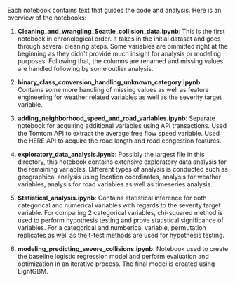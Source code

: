 Each notebook contains text that guides the code and analysis. Here is an overview of the notebooks: 

1. **Cleaning_and_wrangling_Seattle_collision_data.ipynb**: This is the first notebook in chronological order. It takes in the initial dataset and goes through several cleaning steps. Some variables are ommitted right at the beginning as they didn't provide much insight for analysis or modeling purposes. Following that, the columns are renamed and missing values are handled following by some outlier analysis. 

2. **binary_class_conversion_handling_unknown_category.ipynb**: Contains some more handling of missing values as well as feature engineering for weather related variables as well as the severity target variable. 

3. **adding_neighborhood_speed_and_road_variables.ipynb**: Separate notebook for acquiring additional variables using API transactions. Used the Tomtom API to extract the average free flow speed variable. Used the HERE API to acquire the road length and road congestion features. 

4. **exploratory_data_analysis.ipynb**: Possibly the largest file in this directory, this notebook contains extensive exploratory data analysis for the remaining variables. Different types of analysis is conducted such as geographical analysis using location coordinates, analysis for weather variables, analysis for road variables as well as timeseries analysis. 

5. **Statistical_analysis.ipynb**: Contains statistical inference for both categorical and numerical variables with regards to the severity target variable. For comparing 2 categorical variables, chi-squared method is used to perform hypothesis testing and prove statistical significance of variables. For a categorical and numberical variable, permutation replicates as well as the t-test methods are used for hypothesis testing. 

6. **modeling_predicting_severe_collisions.ipynb**: Notebook used to create the baseline logistic regression model and perform evaluation and optimization in an iterative process. The final model is created using LightGBM. 
